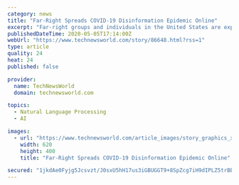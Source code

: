 ```yaml
---
category: news
title: "Far-Right Spreads COVID-19 Disinformation Epidemic Online"
excerpt: "Far-right groups and individuals in the United States are exploiting the COVID-19 pandemic to promote disinformation, hate, extremism and authoritarianism, according to a think tank report. \"COVID-19 has been seized by far-right groups as an opportunity to call for extreme violence,"
publishedDateTime: 2020-05-05T17:14:00Z
webUrl: "https://www.technewsworld.com/story/86648.html?rss=1"
type: article
quality: 24
heat: 24
published: false

provider:
  name: TechNewsWorld
  domain: technewsworld.com

topics:
  - Natural Language Processing
  - AI

images:
  - url: "https://www.technewsworld.com/article_images/story_graphics_xlarge/xl-2020-infodemic-1.jpg"
    width: 620
    height: 400
    title: "Far-Right Spreads COVID-19 Disinformation Epidemic Online"

secured: "1jkdAe0Fyjg5Jcsvzt/J0sxU5hH17us3iGBUGGT9+8SpZcg7iH9dIPLZ5trBBCBrKshHsn+Vasj8byGUYKyBUAYtAX9uyjIV87lbmQBY/XGjGls3aR3E/TkEXsxEFI4p2Z+/ukoAcZJEAosY6I/cKw5XzWLiySVFltkmbAXnSwX3+nd8fA0bq7pqQiS/ymVOb6/MFySBKFHQ/A3RJ7HBWLiEmLMowvbknJWBMiNk9GhYtGVughkdw2IefnWXHqdQK8kF3thu/xm1YpPKzLiviLaaJhXoX8Hh7T0Pi4ITDhtengxKcsQeyzv1qSZRYUJSOW9gNiQdBI9bSM7zfnwfIZM+qAFreA///nPzv8D2EylrdnotwiD+Z5ME9F/AjMPWcypKBEocyZn4ROG9gjkBi84ZBnaTs0W92o+yKVJmbC9fuaou4cK2pT1rVilNIz92bZoIpiewcFGNgt+GfaHSIPF0ZO7mafOp1B/T5E8fnXw=;UPVab4dAHIC+bJuN3CHVDw=="
---
```


